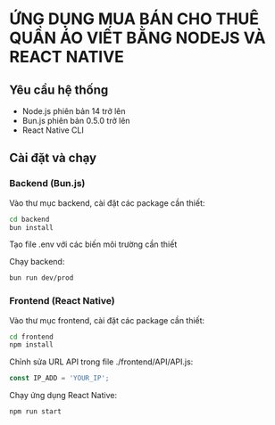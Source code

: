 # ỨNG DỤNG MUA BÁN CHO THUÊ QUẦN ÁO VIẾT BẰNG NODEJS VÀ REACT NATIVE
## Yêu cầu hệ thống
- Node.js phiên bản 14 trở lên
- Bun.js phiên bản 0.5.0 trở lên
- React Native CLI
  
## Cài đặt và chạy
### Backend (Bun.js)
Vào thư mục backend, cài đặt các package cần thiết:
```bash
cd backend
bun install
```

Tạo file .env với các biến môi trường cần thiết

Chạy backend:
```bash
bun run dev/prod
```

### Frontend (React Native)
Vào thư mục frontend, cài đặt các package cần thiết:
```bash
cd frontend
npm install
```

Chỉnh sửa URL API trong file ./frontend/API/API.js:
```javascript
const IP_ADD = 'YOUR_IP';
```

Chạy ứng dụng React Native:
```bash
npm run start
```
